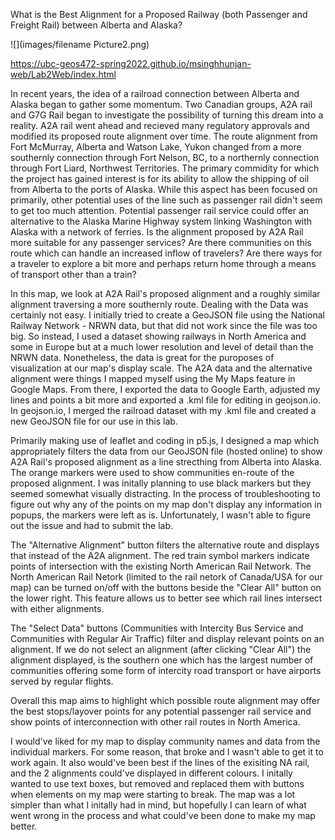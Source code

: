 What is the Best Alignment for a Proposed Railway (both Passenger and Freight Rail) between Alberta and Alaska? 

![](images/filename Picture2.png)

https://ubc-geos472-spring2022.github.io/msinghhunjan-web/Lab2Web/index.html

In recent years, the idea of a railroad connection between Alberta and Alaska began to gather some momentum. Two Canadian groups, A2A rail 
and G7G Rail began to investigate the possibility of turning this dream into a reality. A2A rail went ahead and recieved many regulatory approvals and modified 
its proposed route alignment over time. The route alignment from Fort McMurray, Alberta and Watson Lake, Yukon changed from a more southernly connection through
Fort Nelson, BC, to a northernly connection through Fort Liard, Northwest Territories. The primary commidity for which the project has gained interest is for its
ability to allow the shipping of oil from Alberta to the ports of Alaska. While this aspect has been focused on primarily, other potential uses of the line such as
passenger rail didn't seem to get too much attention. Potential passenger rail service could offer an alternative to the Alaska Marine Highway system linking Washington
with Alaska with a network of ferries. Is the alignment proposed by A2A Rail more suitable for any passenger services? Are there communities on this route which can
handle an increased inflow of travelers? Are there ways for a traveler to explore a bit more and perhaps return home through a means of transport other than a train?

In this map, we look at A2A Rail's proposed alignment and a roughly similar alignment traversing a more southernly route. Dealing with the Data was certainly not easy.
I initially tried to create a GeoJSON file using the National Railway Network - NRWN data, but that did not work since the file was too big. So instead, I used a dataset
showing railways in North America and some in Europe but at a much lower resolution and level of detail than the NRWN data. Nonetheless, the data is great for
the puroposes of visualization at our map's display scale. The A2A data and the alternative alignment were things I mapped myself using the My Maps feature in Google Maps.
From there, I exported the data to Google Earth, adjusted my lines and points a bit more and exported a .kml file for editing in geojson.io. In geojson.io, I merged
the railroad dataset with my .kml file and created a new GeoJSON file for our use in this lab.

Primarily making use of leaflet and coding in p5.js, I designed a map which appropriately filters the data from our GeoJSON file (hosted online) to show A2A Rail's
proposed alignment as a line strecthing from Alberta into Alaska. The orange markers were used to show communities en-route of the proposed alignment. 
I was initally planning to use black markers but they seemed somewhat visually distracting. In the process of troubleshooting to figure out why any of the points 
on my map don't display any information in popups, the markers were left as is. Unfortunately, I wasn't able to figure out the issue and had to submit the lab. 

The "Alternative Alignment" button filters the alternative route and displays that instead of the A2A alignment. The red train symbol markers indicate points of
intersection with the existing North American Rail Network. The North American Rail Netork (limited to the rail netork of Canada/USA for our map) can be turned on/off
with the buttons beside the "Clear All" button on the lower right. This feature allows us to better see which rail lines intersect with either alignments. 

The "Select Data" buttons (Communities with Intercity Bus Service and Communities with Regular Air Traffic) filter and display relevant points on an alignment. If we 
do not select an alignment (after clicking "Clear All") the alignment displayed, is the southern one which has the largest number of communities offering some form
of intercity road transport or have airports served by regular flights. 

Overall this map aims to highlight which possible route alignment may offer the best stops/layover points for any potential passenger rail service and show points of
interconnection with other rail routes in North America.

I would've liked for my map to display community names and data from the individual markers. For some reason, that broke and I wasn't able to get it to work again.
It also would've been best if the lines of the exisiting NA rail, and the 2 alignments could've displayed in different colours. I initally wanted to use text boxes,
but removed and replaced them with buttons when elements on my map were starting to break. The map was a lot simpler than what I initally had in mind, but hopefully 
I can learn of what went wrong in the process and what could've been done to make my map better.
